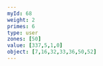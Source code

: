 ```yaml
---
myId: 68
weight: 2
primes: 6
type: user
zones: [50]
value: [337,5,1,0]
object: [7,16,32,33,36,50,52]
---
```

